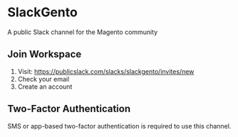 # SlackGento
A public Slack channel for the Magento community

## Join Workspace

1. Visit: https://publicslack.com/slacks/slackgento/invites/new
2. Check your email
3. Create an account

## Two-Factor Authentication

SMS or app-based two-factor authentication is required to use this channel.
